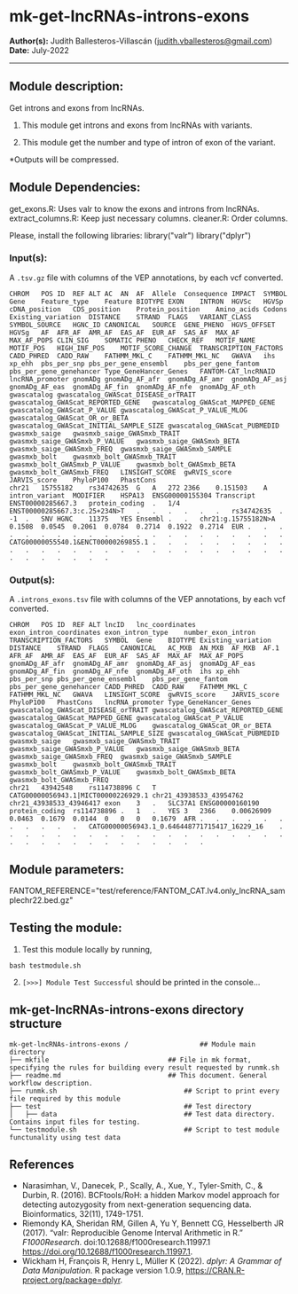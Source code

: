 # mk-get-lncRNAs-introns-exons
**Author(s):** Judith Ballesteros-Villascán (judith.vballesteros@gmail.com)  
**Date:** July-2022 

---

## Module description:
Get introns and exons from lncRNAs.

1. This module get introns and exons from lncRNAs with variants.

2. This module get the number and type of intron of exon of the variant.

*Outputs will be compressed.

## Module Dependencies:
get_exons.R: Uses valr to know the exons and introns from lncRNAs.
extract_columns.R: Keep just necessary columns. 
cleaner.R: Order columns.

Please, install the following libraries:
library("valr")
library("dplyr")

### Input(s):

A `.tsv.gz` file with columns of the VEP annotations, by each vcf converted.

```
CHROM	POS	ID	REF	ALT	AC	AN	AF	Allele	Consequence	IMPACT	SYMBOL	Gene	Feature_type	Feature	BIOTYPE	EXON	INTRON	HGVSc	HGVSp	cDNA_position	CDS_position	Protein_position	Amino_acids	Codons	Existing_variation	DISTANCE	STRAND	FLAGS	VARIANT_CLASS	SYMBOL_SOURCE	HGNC_ID	CANONICAL	SOURCE	GENE_PHENO	HGVS_OFFSET	HGVSg	AF	AFR_AF	AMR_AF	EAS_AF	EUR_AF	SAS_AF	MAX_AF	MAX_AF_POPS	CLIN_SIG	SOMATIC	PHENO	CHECK_REF	MOTIF_NAME	MOTIF_POS	HIGH_INF_POS	MOTIF_SCORE_CHANGE	TRANSCRIPTION_FACTORS	CADD_PHRED	CADD_RAW	FATHMM_MKL_C	FATHMM_MKL_NC	GWAVA	ihs	xp_ehh	pbs_per_snp	pbs_per_gene_ensembl	pbs_per_gene_fantom	pbs_per_gene_genehancer	Type_GeneHancer_Genes	FANTOM-CAT_lncRNAID	lncRNA_promoter	gnomADg	gnomADg_AF_afr	gnomADg_AF_amr	gnomADg_AF_asj	gnomADg_AF_eas	gnomADg_AF_fin	gnomADg_AF_nfe	gnomADg_AF_oth	gwascatalog	gwascatalog_GWAScat_DISEASE_orTRAIT	gwascatalog_GWAScat_REPORTED_GENE	gwascatalog_GWAScat_MAPPED_GENE	gwascatalog_GWAScat_P_VALUE	gwascatalog_GWAScat_P_VALUE_MLOG	gwascatalog_GWAScat_OR_or_BETA	gwascatalog_GWAScat_INITIAL_SAMPLE_SIZE	gwascatalog_GWAScat_PUBMEDID	gwasmxb_saige	gwasmxb_saige_GWASmxb_TRAIT	gwasmxb_saige_GWASmxb_P_VALUE	gwasmxb_saige_GWASmxb_BETA	gwasmxb_saige_GWASmxb_FREQ	gwasmxb_saige_GWASmxb_SAMPLE	gwasmxb_bolt	gwasmxb_bolt_GWASmxb_TRAIT	gwasmxb_bolt_GWASmxb_P_VALUE	gwasmxb_bolt_GWASmxb_BETA	gwasmxb_bolt_GWASmxb_FREQ	LINSIGHT_SCORE	gwRVIS_score	JARVIS_score	PhyloP100	PhastCons
chr21	15755182	rs34742635	G	A	272	2366	0.151503	A	intron_variant	MODIFIER	HSPA13	ENSG00000155304	Transcript	ENST00000285667.3	protein_coding	.	1/4	ENST00000285667.3:c.25+234N>T	.	.	.	.	.	.	rs34742635	.	-1	.	SNV	HGNC	11375	YES	Ensembl	.	.	chr21:g.15755182N>A	0.1508	0.0545	0.2061	0.0784	0.2714	0.1922	0.2714	EUR	.	.	.	.	.	.	.	.	.	.	.	.	.	.	.	.	.	.	.	.	.	CATG00000055540.1&ENCT00000269855.1	.	.	.	.	.	.	.	.	.	.	.	.	.	.	.	.	.	.	.	.	.	.	.	.	.	.	.	.	.	.	.	.	.	.
```

### Output(s):

A `.introns_exons.tsv` file with columns of the VEP annotations, by each vcf converted.

```
CHROM	POS	ID	REF	ALT	lncID	lnc_coordinates	exon_intron_coordinates	exon_intron_type	number_exon_intron	TRANSCRIPTION_FACTORS	SYMBOL	Gene	BIOTYPE	Existing_variation	DISTANCE	STRAND	FLAGS	CANONICAL	AC_MXB	AN_MXB	AF_MXB	AF.1	AFR_AF	AMR_AF	EAS_AF	EUR_AF	SAS_AF	MAX_AF	MAX_AF_POPS	gnomADg_AF_afr	gnomADg_AF_amr	gnomADg_AF_asj	gnomADg_AF_eas	gnomADg_AF_fin	gnomADg_AF_nfe	gnomADg_AF_oth	ihs	xp_ehh	pbs_per_snp	pbs_per_gene_ensembl	pbs_per_gene_fantom	pbs_per_gene_genehancer	CADD_PHRED	CADD_RAW	FATHMM_MKL_C	FATHMM_MKL_NC	GWAVA	LINSIGHT_SCORE	gwRVIS_score	JARVIS_score	PhyloP100	PhastCons	lncRNA_promoter	Type_GeneHancer_Genes	gwascatalog_GWAScat_DISEASE_orTRAIT	gwascatalog_GWAScat_REPORTED_GENE	gwascatalog_GWAScat_MAPPED_GENE	gwascatalog_GWAScat_P_VALUE	gwascatalog_GWAScat_P_VALUE_MLOG	gwascatalog_GWAScat_OR_or_BETA	gwascatalog_GWAScat_INITIAL_SAMPLE_SIZE	gwascatalog_GWAScat_PUBMEDID	gwasmxb_saige	gwasmxb_saige_GWASmxb_TRAIT	gwasmxb_saige_GWASmxb_P_VALUE	gwasmxb_saige_GWASmxb_BETA	gwasmxb_saige_GWASmxb_FREQ	gwasmxb_saige_GWASmxb_SAMPLE	gwasmxb_bolt	gwasmxb_bolt_GWASmxb_TRAIT	gwasmxb_bolt_GWASmxb_P_VALUE	gwasmxb_bolt_GWASmxb_BETA	gwasmxb_bolt_GWASmxb_FREQ
chr21	43942548	rs114738896	C	T	CATG00000056943.1|MICT00000226929.1	chr21_43938533_43954762	chr21_43938533_43946417	exon	3	.	SLC37A1	ENSG00000160190	protein_coding	rs114738896	.	1	.	YES	3	2366	0.00626909	0.0463	0.1679	0.0144	0	0	0	0.1679	AFR	.	.	.	.	.	.	.	.	.	.	.	CATG00000056943.1_0.646448771715417_16229_16	.	.	.	.	.	.	.	.	.	.	.	.	.	.	.	.	.	.	.	.	.	.	.	.	.	.	.	.	.	.	.	.
```

## Module parameters:
FANTOM_REFERENCE="test/reference/FANTOM_CAT.lv4.only_lncRNA_samplechr22.bed.gz"

## Testing the module:

1. Test this module locally by running,
```
bash testmodule.sh
```

2. `[>>>] Module Test Successful` should be printed in the console...

## mk-get-lncRNAs-introns-exons directory structure

````
mk-get-lncRNAs-introns-exons /				    ## Module main directory
├── mkfile						   		## File in mk format, specifying the rules for building every result requested by runmk.sh
├── readme.md							## This document. General workflow description.
├── runmk.sh								## Script to print every file required by this module
├── test									## Test directory
│   ├── data								## Test data directory. Contains input files for testing.
└── testmodule.sh							## Script to test module functunality using test data
````

## References
* Narasimhan, V., Danecek, P., Scally, A., Xue, Y., Tyler-Smith, C., & Durbin, R. (2016). BCFtools/RoH: a hidden Markov model approach for detecting autozygosity from next-generation sequencing data. Bioinformatics, 32(11), 1749-1751.
* Riemondy KA, Sheridan RM, Gillen A, Yu Y, Bennett CG, Hesselberth JR (2017).
  “valr: Reproducible Genome Interval Arithmetic in R.” _F1000Research_.
  doi:10.12688/f1000research.11997.1
  <https://doi.org/10.12688/f1000research.11997.1>.
* Wickham H, François R, Henry L, Müller K (2022). _dplyr: A Grammar of Data
  Manipulation_. R package version 1.0.9,
  <https://CRAN.R-project.org/package=dplyr>.